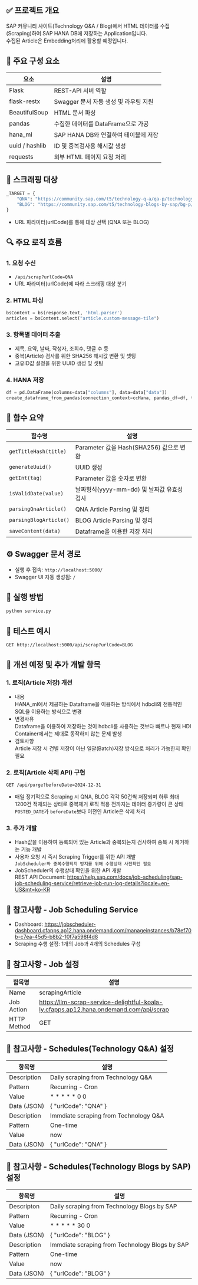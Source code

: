 ## ✅ 프로젝트 개요
SAP 커뮤니티 사이트(Technology Q&A / Blog)에서 HTML 데이터를 수집(Scraping)하여 SAP HANA DB에 저장하는 Application입니다.<br>수집된 Article은 Embedding처리에 활용할 예정입니다.


## 🔧 주요 구성 요소
| 요소 | 설명 |
|------|------|
| Flask | REST-API 서버 역할 |
| flask-restx | Swagger 문서 자동 생성 및 라우팅 지원 |
| BeautifulSoup | HTML 문서 파싱 |
| pandas | 수집한 데이터를 DataFrame으로 가공 |
| hana_ml | SAP HANA DB와 연결하여 테이블에 저장 |
| uuid / hashlib | ID 및 중복검사용 해시값 생성 |
| requests | 외부 HTML 페이지 요청 처리 |


## 🔑 스크래핑 대상
```python
_TARGET = {
    "QNA": "https://community.sap.com/t5/technology-q-a/qa-p/technology-questions",
    "BLOG": "https://community.sap.com/t5/technology-blogs-by-sap/bg-p/technology-blog-sap"
}
```
- URL 파라미터(urlCode)를 통해 대상 선택 (QNA 또는 BLOG)


## 🔍 주요 로직 흐름
### 1. 요청 수신
- `/api/scrap?urlCode=QNA`
- URL 파라미터(urlCode)에 따라 스크래핑 대상 분기

### 2. HTML 파싱
```python
bsContent = bs(response.text, 'html.parser')
articles = bsContent.select("article.custom-message-tile")
```
### 3. 항목별 데이터 추출
- 제목, 요약, 날짜, 작성자, 조회수, 댓글 수 등
- 중복(Article) 검사를 위한 SHA256 해시값 변환 및 셋팅
- 고유ID값 설정을 위한 UUID 생성 및 셋팅

### 4. HANA 저장
```python
df = pd.DataFrame(columns=data["columns"], data=data["data"])
create_dataframe_from_pandas(connection_context=ccHana, pandas_df=df, table_name='KR_SAP_DEMO_LLM_SCRAPCHUNK')
```


## 📌 함수 요약
| 함수명 | 설명 |
|--------|------|
| `getTitleHash(title)` | Parameter 값을 Hash(SHA256) 값으로 변환 |
| `generateUuid()` | UUID 생성 |
| `getInt(tag)` | Parameter 값을 숫자로 변환  |
| `isValidDate(value)` | 날짜형식(yyyy-mm-dd) 및 날짜값 유효성 검사 |
| `parsingQnaArticle()` | QNA Article Parsing 및 정리 |
| `parsingBlogArticle()` | BLOG Article Parsing 및 정리 |
| `saveContent(data)` | Dataframe을 이용한 저장 처리 |


## ⚙️ Swagger 문서 경로
- 실행 후 접속: `http://localhost:5000/`
- Swagger UI 자동 생성됨: `/`


## 🚀 실행 방법
```bash
python service.py
```


## 🧪 테스트 예시
```http
GET http://localhost:5000/api/scrap?urlCode=BLOG
```


## 🧠 개선 예정 및 추가 개발 항목
### 1. 로직(Article 저장) 개선
- 내용<br>HANA_ml에서 제공하는 Dataframe을 이용하는 방식에서 hdbcli의 전통적인 SQL을 이용하는 방식으로 변경
- 변경사유<br>Dataframe을 이용하여 저장하는 것이 hdbcli를 사용하는 것보다 빠르나 현재 HDI Container에서는 제대로 동작하지 않는 문제 발생
- 검토사항<br>Article 저장 시 건별 저장이 아닌 일괄(Batch)저장 방식으로 처리가 가능한지 확인 필요 

### 2. 로직(Article 삭제 API) 구현 
```http
GET /api/purge?beforeDate=2024-12-31
```
- 매일 정기적으로 Scraping 시 QNA, BLOG 각각 50건씩 저장되며 하루 최대 1200건 적재되는 상태로 중복제거 로직 적용 전까지는 데이터 증가량이 큰 상태<br>
`POSTED_DATE`가 `beforeDate`보다 이전인 Article은 삭제 처리

### 3. 추가 개발
- Hash값을 이용하여 등록되어 있는 Article과 중복되는지 검사하여 중복 시 제거하는 기능 개발
- 사용자 요청 시 즉시 Scraping Trigger를 위한 API 개발<br>`JobScheduler와 중복수행되지 방지를 위해 수행상태 사전확인 필요` 
- JobScheduler의 수행상태 확인을 위한 API 개발<br>REST API Document: https://help.sap.com/docs/job-scheduling/sap-job-scheduling-service/retrieve-job-run-log-details?locale=en-US&mt=ko-KR


## 📎 참고사항 - Job Scheduling Service 
- Dashboard: https://jobscheduler-dashboard.cfapps.ap12.hana.ondemand.com/manageinstances/b78ef70b-c7ea-45d5-b8b2-10f7a598f4d8
- Scraping 수행 설정: 1개의 Job과 4개의 Schedules 구성


## 📎 참고사항 - Job 설정
| 함목명 | 설명 |
|--------|------|
| Name | scrapingArticle |
| Job Action | https://llm-scrap-service-delightful-koala-ly.cfapps.ap12.hana.ondemand.com/api/scrap |
| HTTP Method | GET |


 ## 📎 참고사항 - Schedules(Technology Q&A) 설정
| 항목명 | 설명 |
|--------|------|
| Description | Daily scraping from Technology Q&A |
| Pattern | Recurring - Cron |
| Value | * * * * * 0 0 |
| Data (JSON) | { "urlCode": "QNA" } |
| Description | Immdiate scraping from Technology Q&A |
| Pattern | One-time |
| Value | now |
| Data (JSON) | { "urlCode": "QNA" } |


## 📎 참고사항 - Schedules(Technology Blogs by SAP) 설정
| 항목명 | 설명 |
|--------|------|
| Descripton | Daily scraping from Technology Blogs by SAP |
| Pattern | Recurring - Cron |
| Value | * * * * * 30 0 |
| Data (JSON) | { "urlCode": "BLOG" } |
| Description | Immdiate scraping from Technology Blogs by SAP |
| Pattern | One-time |
| Value | now |
| Data (JSON) | { "urlCode": "BLOG" } |